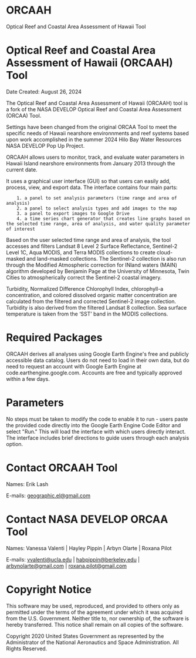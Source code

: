 # ORCAAH
 Optical Reef and Coastal Area Assessment of Hawaii Tool

Optical Reef and Coastal Area Assessment of Hawaii (ORCAAH) Tool
============================================================================================================

Date Created: August 26, 2024

The Optical Reef and Coastal Area Assessment of Hawaii (ORCAAH) tool is a fork of the NASA DEVELOP Optical Reef and Coastal Area Assessment (ORCAA) Tool.

Settings have been changed from the original ORCAA Tool to meet the specific needs of Hawaii nearshore environnments and reef systems based upon work accomplished in the summer 2024 Hilo Bay Water Resources NASA DEVELOP Pop Up Project.

ORCAAH allows users to monitor, track, and evaluate water parameters in Hawaii Island nearshore environments from January 2013 through the current date.

It uses a graphical user interface (GUI) so that users can easily add, process, view, and export data. The interface contains four main parts:

        1. a panel to set analysis parameters (time range and area of analysis)
        2. a panel to select analysis types and add images to the map
        3. a panel to export images to Google Drive
        4. a time series chart generator that creates line graphs based on the selected time range, area of analysis, and water quality parameter of interest 

Based on the user selected time range and area of analysis, the tool accesses and filters Landsat 8 Level 2 Surface Reflectance, Sentinel-2 Level 1C, Aqua MODIS, and Terra MODIS collections to create cloud-masked and land-masked collections. The Sentinel-2 collection is also run through the Modified Atmospheric correction for INland waters (MAIN) algorithm developed by Benjamin Page at the University of Minnesota, Twin Cities to atmospherically correct the Sentinel-2 coastal imagery. 

Turbidity, Normalized Difference Chlorophyll Index, chlorophyll-a concentration, and colored dissolved organic matter concentration are calculated from the filtered and corrected Sentinel-2 image collection. Turbidity is also derived from the filtered Landsat 8 collection. Sea surface temperature is taken from the ‘SST’ band in the MODIS collections. 

 Required Packages
===================

ORCAAH derives all analyses using Google Earth Engine's free and publicly accessible data catalog.
Users do not need to load in their own data, but do need to request an account with Google Earth Engine at code.earthengine.google.com.
Accounts are free and typically approved within a few days. 

 Parameters
============

No steps must be taken to modify the code to enable it to run - users paste the provided code directly into the Google Earth Engine Code Editor and
select "Run." This will load the interface with which users directly interact. The interface includes brief directions to guide users through each analysis option. 

 Contact ORCAAH Tool
======================

Names: Erik Lash

E-mails: geographic.el@gmail.com

 Contact NASA DEVELOP ORCAA Tool
==================================

Names: Vanessa Valenti | Hayley Pippin | Arbyn Olarte | Roxana Pilot

E-mails: vvalenti@ucla.edu | habpippin@berkeley.edu | arbynolarte@gmail.com | roxana.pilot@gmail.com

 Copyright Notice
============================
This software may be used, reproduced, and provided to others only as permitted under the terms of the agreement under which it was acquired from the U.S. Government.  Neither title to, nor ownership of, the software is hereby transferred.  This notice shall remain on all copies of the software.

Copyright 2020 United States Government as represented by the Administrator of the National Aeronautics and Space Administration. All Rights Reserved.